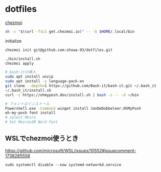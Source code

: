 # dotfiles

[chezmoi](https://www.chezmoi.io/reference/)

```bash
sh -c "$(curl -fsLS get.chezmoi.io)" -- -b $HOME/.local/bin
```

initialize

```bash
chezmoi init git@github.com:showa-93/dotfiles.git

./bin/install.sh
chezmoi apply

# bash-itの導入
sudo apt install unzip
sudo apt install -y language-pack-en
git clone --depth=1 https://github.com/Bash-it/bash-it.git ~/.bash_it
~/.bash_it/install.sh
curl -s https://ohmyposh.dev/install.sh | bash -s -- -d ~/bin

# フォントのインストール
Powershell.exe -Command winget install JanDeDobbeleer.OhMyPosh
oh-my-posh font install
# select Mesro
# Set MesroLGM Nerd Font
```

## WSLでchezmoi使うとき

<https://github.com/microsoft/WSL/issues/10552#issuecomment-1738285558>  

```code
sudo systemctl disable --now systemd-networkd.service
```
